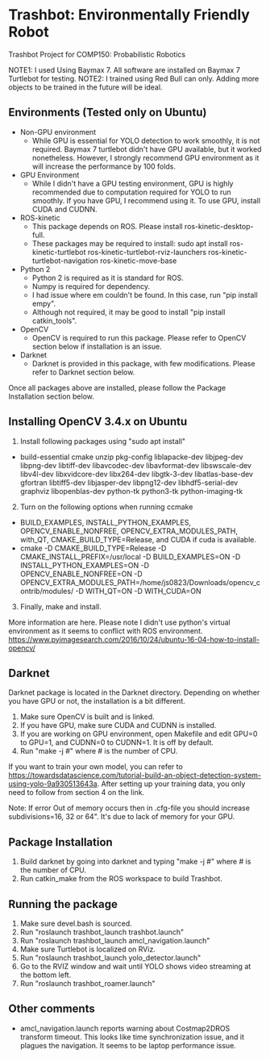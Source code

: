 # Trashbot: Environmentally Friendly Robot
Trashbot Project for COMP150: Probabilistic Robotics

NOTE1: I used Using Baymax 7. All software are installed on Baymax 7 Turtlebot for testing.
NOTE2: I trained using Red Bull can only. Adding more objects to be trained in the future will be ideal.

## Environments (Tested only on Ubuntu)

- Non-GPU environment
  - While GPU is essential for YOLO detection to work smoothly, it is not required. Baymax 7 turtlebot didn't have GPU available, but it worked nonetheless. However, I strongly recommend GPU environment as it will increase the performance by 100 folds.
- GPU Environment
  - While I didn't have a GPU testing environment, GPU is highly recommended due to computation required for YOLO to run smoothly. If you have GPU, I recommend using it. To use GPU, install CUDA and CUDNN.
- ROS-kinetic
  - This package depends on ROS. Please install ros-kinetic-desktop-full.
  - These packages may be required to install: sudo apt install ros-kinetic-turtlebot ros-kinetic-turtlebot-rviz-launchers ros-kinetic-turtlebot-navigation ros-kinetic-move-base
- Python 2
  - Python 2 is required as it is standard for ROS.
  - Numpy is required for dependency.
  - I had issue where em couldn't be found. In this case, run "pip install empy".
  - Although not required, it may be good to install "pip install catkin_tools".
- OpenCV
  - OpenCV is required to run this package. Please refer to OpenCV section below if installation is an issue.
- Darknet
  - Darknet is provided in this package, with few modifications. Please refer to Darknet section below.
  
Once all packages above are installed, please follow the Package Installation section below.

## Installing OpenCV 3.4.x on Ubuntu
1. Install following packages using "sudo apt install"
  - build-essential cmake unzip pkg-config liblapacke-dev libjpeg-dev libpng-dev libtiff-dev libavcodec-dev libavformat-dev libswscale-dev libv4l-dev libxvidcore-dev libx264-dev libgtk-3-dev libatlas-base-dev gfortran libtiff5-dev libjasper-dev libpng12-dev libhdf5-serial-dev graphviz libopenblas-dev python-tk python3-tk python-imaging-tk
2. Turn on the following options when running ccmake
  - BUILD_EXAMPLES, INSTALL_PYTHON_EXAMPLES, OPENCV_ENABLE_NONFREE, OPENCV_EXTRA_MODULES_PATH, with_QT, CMAKE_BUILD_TYPE=Release, and CUDA if cuda is available.
  - cmake -D CMAKE_BUILD_TYPE=Release -D CMAKE_INSTALL_PREFIX=/usr/local -D BUILD_EXAMPLES=ON -D INSTALL_PYTHON_EXAMPLES=ON -D OPENCV_ENABLE_NONFREE=ON -D OPENCV_EXTRA_MODULES_PATH=/home/js0823/Downloads/opencv_contrib/modules/ -D WITH_QT=ON -D WITH_CUDA=ON
3. Finally, make and install.

More information are here. Please note I didn't use python's virtual environment as it seems to conflict with ROS environment.
https://www.pyimagesearch.com/2016/10/24/ubuntu-16-04-how-to-install-opencv/

## Darknet

Darknet package is located in the Darknet directory. Depending on whether you have GPU or not, the installation is a bit different.

1. Make sure OpenCV is built and is linked.
2. If you have GPU, make sure CUDA and CUDNN is installed.
3. If you are working on GPU environment, open Makefile and edit GPU=0 to GPU=1, and CUDNN=0 to CUDNN=1. It is off by default.
4. Run "make -j #" where # is the number of CPU.

If you want to train your own model, you can refer to https://towardsdatascience.com/tutorial-build-an-object-detection-system-using-yolo-9a930513643a. After setting up your training data, you only need to follow from section 4 on the link.

Note: If error Out of memory occurs then in .cfg-file you should increase subdivisions=16, 32 or 64". It's due to lack of memory for your GPU.

## Package Installation
1. Build darknet by going into darknet and typing "make -j #" where # is the number of CPU.
2. Run catkin_make from the ROS workspace to build Trashbot.

## Running the package
1. Make sure devel.bash is sourced.
2. Run "roslaunch trashbot_launch trashbot.launch"
3. Run "roslaunch trashbot_launch amcl_navigation.launch"
4. Make sure Turtlebot is localized on RViz.
5. Run "roslaunch trashbot_launch yolo_detector.launch"
6. Go to the RVIZ window and wait until YOLO shows video streaming at the bottom left.
7. Run "roslaunch trashbot_roamer.launch"

## Other comments
- amcl_navigation.launch reports warning about Costmap2DROS transform timeout. This looks like time synchronization issue, and it plagues the navigation. It seems to be laptop performance issue.
